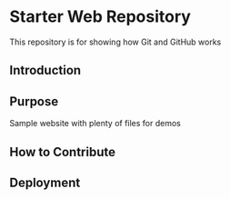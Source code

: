# Starter Web Repository
This repository is for showing how Git and GitHub works

## Introduction

## Purpose
Sample website with plenty of files for demos

## How to Contribute

## Deployment